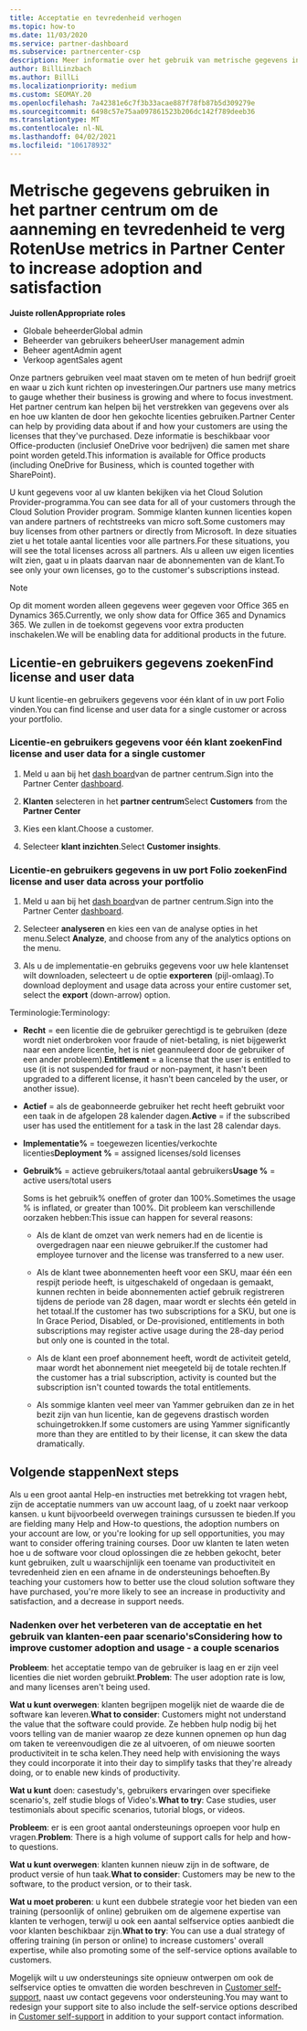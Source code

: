 ```yaml
---
title: Acceptatie en tevredenheid verhogen
ms.topic: how-to
ms.date: 11/03/2020
ms.service: partner-dashboard
ms.subservice: partnercenter-csp
description: Meer informatie over het gebruik van metrische gegevens in Partner Center. Met metrische gegevens kan worden aangegeven of uw bedrijf groeit, hoe klanten hun licenties gebruiken en waar ze zich richten op investeringen.
author: BillLinzbach
ms.author: BillLi
ms.localizationpriority: medium
ms.custom: SEOMAY.20
ms.openlocfilehash: 7a42381e6c7f3b33acae887f78fb87b5d309279e
ms.sourcegitcommit: 6498c57e75aa097861523b206dc142f789deeb36
ms.translationtype: MT
ms.contentlocale: nl-NL
ms.lasthandoff: 04/02/2021
ms.locfileid: "106178932"
---
```

# <a name="use-metrics-in-partner-center-to-increase-adoption-and-satisfaction"></a><span data-ttu-id="81c92-104">Metrische gegevens gebruiken in het partner centrum om de aanneming en tevredenheid te verg Roten</span><span class="sxs-lookup"><span data-stu-id="81c92-104">Use metrics in Partner Center to increase adoption and satisfaction</span></span>

<span data-ttu-id="81c92-105">**Juiste rollen**</span><span class="sxs-lookup"><span data-stu-id="81c92-105">**Appropriate roles**</span></span>

- <span data-ttu-id="81c92-106">Globale beheerder</span><span class="sxs-lookup"><span data-stu-id="81c92-106">Global admin</span></span>
- <span data-ttu-id="81c92-107">Beheerder van gebruikers beheer</span><span class="sxs-lookup"><span data-stu-id="81c92-107">User management admin</span></span>
- <span data-ttu-id="81c92-108">Beheer agent</span><span class="sxs-lookup"><span data-stu-id="81c92-108">Admin agent</span></span>
- <span data-ttu-id="81c92-109">Verkoop agent</span><span class="sxs-lookup"><span data-stu-id="81c92-109">Sales agent</span></span>

<span data-ttu-id="81c92-110">Onze partners gebruiken veel maat staven om te meten of hun bedrijf groeit en waar u zich kunt richten op investeringen.</span><span class="sxs-lookup"><span data-stu-id="81c92-110">Our partners use many metrics to gauge whether their business is growing and where to focus investment.</span></span> <span data-ttu-id="81c92-111">Het partner centrum kan helpen bij het verstrekken van gegevens over als en hoe uw klanten de door hen gekochte licenties gebruiken.</span><span class="sxs-lookup"><span data-stu-id="81c92-111">Partner Center can help by providing data about if and how your customers are using the licenses that they've purchased.</span></span> <span data-ttu-id="81c92-112">Deze informatie is beschikbaar voor Office-producten (inclusief OneDrive voor bedrijven) die samen met share point worden geteld.</span><span class="sxs-lookup"><span data-stu-id="81c92-112">This information is available for Office products (including OneDrive for Business, which is counted together with SharePoint).</span></span>

<span data-ttu-id="81c92-113">U kunt gegevens voor al uw klanten bekijken via het Cloud Solution Provider-programma.</span><span class="sxs-lookup"><span data-stu-id="81c92-113">You can see data for all of your customers through the Cloud Solution Provider program.</span></span> <span data-ttu-id="81c92-114">Sommige klanten kunnen licenties kopen van andere partners of rechtstreeks van micro soft.</span><span class="sxs-lookup"><span data-stu-id="81c92-114">Some customers may buy licenses from other partners or directly from Microsoft.</span></span> <span data-ttu-id="81c92-115">In deze situaties ziet u het totale aantal licenties voor alle partners.</span><span class="sxs-lookup"><span data-stu-id="81c92-115">For these situations, you will see the total licenses across all partners.</span></span> <span data-ttu-id="81c92-116">Als u alleen uw eigen licenties wilt zien, gaat u in plaats daarvan naar de abonnementen van de klant.</span><span class="sxs-lookup"><span data-stu-id="81c92-116">To see only your own licenses, go to the customer's subscriptions instead.</span></span>

> [!NOTE]  
> <span data-ttu-id="81c92-117">Op dit moment worden alleen gegevens weer gegeven voor Office 365 en Dynamics 365.</span><span class="sxs-lookup"><span data-stu-id="81c92-117">Currently, we only show data for Office 365 and Dynamics 365.</span></span> <span data-ttu-id="81c92-118">We zullen in de toekomst gegevens voor extra producten inschakelen.</span><span class="sxs-lookup"><span data-stu-id="81c92-118">We will be enabling data for additional products in the future.</span></span>

## <a name="find-license-and-user-data"></a><span data-ttu-id="81c92-119">Licentie-en gebruikers gegevens zoeken</span><span class="sxs-lookup"><span data-stu-id="81c92-119">Find license and user data</span></span>

<span data-ttu-id="81c92-120">U kunt licentie-en gebruikers gegevens voor één klant of in uw port Folio vinden.</span><span class="sxs-lookup"><span data-stu-id="81c92-120">You can find license and user data for a single customer or across your portfolio.</span></span>

### <a name="find-license-and-user-data-for-a-single-customer"></a><span data-ttu-id="81c92-121">Licentie-en gebruikers gegevens voor één klant zoeken</span><span class="sxs-lookup"><span data-stu-id="81c92-121">Find license and user data for a single customer</span></span>

1. <span data-ttu-id="81c92-122">Meld u aan bij het [dash board](https://partner.microsoft.com/dashboard)van de partner centrum.</span><span class="sxs-lookup"><span data-stu-id="81c92-122">Sign into the Partner Center [dashboard](https://partner.microsoft.com/dashboard).</span></span>

2. <span data-ttu-id="81c92-123">**Klanten** selecteren in het **partner centrum**</span><span class="sxs-lookup"><span data-stu-id="81c92-123">Select **Customers** from the **Partner Center**</span></span>

3. <span data-ttu-id="81c92-124">Kies een klant.</span><span class="sxs-lookup"><span data-stu-id="81c92-124">Choose a customer.</span></span>

4. <span data-ttu-id="81c92-125">Selecteer **klant inzichten**.</span><span class="sxs-lookup"><span data-stu-id="81c92-125">Select **Customer insights**.</span></span>

### <a name="find-license-and-user-data-across-your-portfolio"></a><span data-ttu-id="81c92-126">Licentie-en gebruikers gegevens in uw port Folio zoeken</span><span class="sxs-lookup"><span data-stu-id="81c92-126">Find license and user data across your portfolio</span></span>

1. <span data-ttu-id="81c92-127">Meld u aan bij het [dash board](https://partner.microsoft.com/dashboard)van de partner centrum.</span><span class="sxs-lookup"><span data-stu-id="81c92-127">Sign into the Partner Center [dashboard](https://partner.microsoft.com/dashboard).</span></span>

2. <span data-ttu-id="81c92-128">Selecteer **analyseren** en kies een van de analyse opties in het menu.</span><span class="sxs-lookup"><span data-stu-id="81c92-128">Select **Analyze**, and choose from any of the analytics options on the menu.</span></span>

3. <span data-ttu-id="81c92-129">Als u de implementatie-en gebruiks gegevens voor uw hele klantenset wilt downloaden, selecteert u de optie **exporteren** (pijl-omlaag).</span><span class="sxs-lookup"><span data-stu-id="81c92-129">To download deployment and usage data across your entire customer set, select the **export** (down-arrow) option.</span></span>

<span data-ttu-id="81c92-130">Terminologie:</span><span class="sxs-lookup"><span data-stu-id="81c92-130">Terminology:</span></span>

- <span data-ttu-id="81c92-131">**Recht** = een licentie die de gebruiker gerechtigd is te gebruiken (deze wordt niet onderbroken voor fraude of niet-betaling, is niet bijgewerkt naar een andere licentie, het is niet geannuleerd door de gebruiker of een ander probleem).</span><span class="sxs-lookup"><span data-stu-id="81c92-131">**Entitlement** = a license that the user is entitled to use (it is not suspended for fraud or non-payment, it hasn't been upgraded to a different license, it hasn't been canceled by the user, or another issue).</span></span>

- <span data-ttu-id="81c92-132">**Actief** = als de geabonneerde gebruiker het recht heeft gebruikt voor een taak in de afgelopen 28 kalender dagen.</span><span class="sxs-lookup"><span data-stu-id="81c92-132">**Active** = if the subscribed user has used the entitlement for a task in the last 28 calendar days.</span></span>

- <span data-ttu-id="81c92-133">**Implementatie%** = toegewezen licenties/verkochte licenties</span><span class="sxs-lookup"><span data-stu-id="81c92-133">**Deployment %** = assigned licenses/sold licenses</span></span>

- <span data-ttu-id="81c92-134">**Gebruik%** = actieve gebruikers/totaal aantal gebruikers</span><span class="sxs-lookup"><span data-stu-id="81c92-134">**Usage %** = active users/total users</span></span>

   <span data-ttu-id="81c92-135">Soms is het gebruik% oneffen of groter dan 100%.</span><span class="sxs-lookup"><span data-stu-id="81c92-135">Sometimes the usage % is inflated, or greater than 100%.</span></span> <span data-ttu-id="81c92-136">Dit probleem kan verschillende oorzaken hebben:</span><span class="sxs-lookup"><span data-stu-id="81c92-136">This issue can happen for several reasons:</span></span>

  - <span data-ttu-id="81c92-137">Als de klant de omzet van werk nemers had en de licentie is overgedragen naar een nieuwe gebruiker.</span><span class="sxs-lookup"><span data-stu-id="81c92-137">If the customer had employee turnover and the license was transferred to a new user.</span></span>

  - <span data-ttu-id="81c92-138">Als de klant twee abonnementen heeft voor een SKU, maar één een respijt periode heeft, is uitgeschakeld of ongedaan is gemaakt, kunnen rechten in beide abonnementen actief gebruik registreren tijdens de periode van 28 dagen, maar wordt er slechts één geteld in het totaal.</span><span class="sxs-lookup"><span data-stu-id="81c92-138">If the customer has two subscriptions for a SKU, but one is In Grace Period, Disabled, or De-provisioned, entitlements in both subscriptions may register active usage during the 28-day period but only one is counted in the total.</span></span>

  - <span data-ttu-id="81c92-139">Als de klant een proef abonnement heeft, wordt de activiteit geteld, maar wordt het abonnement niet meegeteld bij de totale rechten.</span><span class="sxs-lookup"><span data-stu-id="81c92-139">If the customer has a trial subscription, activity is counted but the subscription isn't counted towards the total entitlements.</span></span>

  - <span data-ttu-id="81c92-140">Als sommige klanten veel meer van Yammer gebruiken dan ze in het bezit zijn van hun licentie, kan de gegevens drastisch worden schuingetrokken.</span><span class="sxs-lookup"><span data-stu-id="81c92-140">If some customers are using Yammer significantly more than they are entitled to by their license, it can skew the data dramatically.</span></span>

## <a name="next-steps"></a><span data-ttu-id="81c92-141">Volgende stappen</span><span class="sxs-lookup"><span data-stu-id="81c92-141">Next steps</span></span>

<span data-ttu-id="81c92-142">Als u een groot aantal Help-en instructies met betrekking tot vragen hebt, zijn de acceptatie nummers van uw account laag, of u zoekt naar verkoop kansen. u kunt bijvoorbeeld overwegen trainings cursussen te bieden.</span><span class="sxs-lookup"><span data-stu-id="81c92-142">If you are fielding many Help and How-to questions, the adoption numbers on your account are low, or you're looking for up sell opportunities, you may want to consider offering training courses.</span></span> <span data-ttu-id="81c92-143">Door uw klanten te laten weten hoe u de software voor cloud oplossingen die ze hebben gekocht, beter kunt gebruiken, zult u waarschijnlijk een toename van productiviteit en tevredenheid zien en een afname in de ondersteunings behoeften.</span><span class="sxs-lookup"><span data-stu-id="81c92-143">By teaching your customers how to better use the cloud solution software they have purchased, you're more likely to see an increase in productivity and satisfaction, and a decrease in support needs.</span></span>

### <a name="considering-how-to-improve-customer-adoption-and-usage---a-couple-scenarios"></a><span data-ttu-id="81c92-144">Nadenken over het verbeteren van de acceptatie en het gebruik van klanten-een paar scenario's</span><span class="sxs-lookup"><span data-stu-id="81c92-144">Considering how to improve customer adoption and usage - a couple scenarios</span></span>

<span data-ttu-id="81c92-145">**Probleem**: het acceptatie tempo van de gebruiker is laag en er zijn veel licenties die niet worden gebruikt.</span><span class="sxs-lookup"><span data-stu-id="81c92-145">**Problem**: The user adoption rate is low, and many licenses aren't being used.</span></span>

<span data-ttu-id="81c92-146">**Wat u kunt overwegen**: klanten begrijpen mogelijk niet de waarde die de software kan leveren.</span><span class="sxs-lookup"><span data-stu-id="81c92-146">**What to consider**: Customers might not understand the value that the software could provide.</span></span> <span data-ttu-id="81c92-147">Ze hebben hulp nodig bij het voors telling van de manier waarop ze deze kunnen opnemen op hun dag om taken te vereenvoudigen die ze al uitvoeren, of om nieuwe soorten productiviteit in te scha kelen.</span><span class="sxs-lookup"><span data-stu-id="81c92-147">They need help with envisioning the ways they could incorporate it into their day to simplify tasks that they're already doing, or to enable new kinds of productivity.</span></span>

<span data-ttu-id="81c92-148">**Wat u kunt** doen: casestudy's, gebruikers ervaringen over specifieke scenario's, zelf studie blogs of Video's.</span><span class="sxs-lookup"><span data-stu-id="81c92-148">**What to try**: Case studies, user testimonials about specific scenarios, tutorial blogs, or videos.</span></span>

<span data-ttu-id="81c92-149">**Probleem**: er is een groot aantal ondersteunings oproepen voor hulp en vragen.</span><span class="sxs-lookup"><span data-stu-id="81c92-149">**Problem**: There is a high volume of support calls for help and how-to questions.</span></span>

<span data-ttu-id="81c92-150">**Wat u kunt overwegen**: klanten kunnen nieuw zijn in de software, de product versie of hun taak.</span><span class="sxs-lookup"><span data-stu-id="81c92-150">**What to consider**: Customers may be new to the software, to the product version, or to their task.</span></span>

<span data-ttu-id="81c92-151">**Wat u moet proberen**: u kunt een dubbele strategie voor het bieden van een training (persoonlijk of online) gebruiken om de algemene expertise van klanten te verhogen, terwijl u ook een aantal selfservice opties aanbiedt die voor klanten beschikbaar zijn.</span><span class="sxs-lookup"><span data-stu-id="81c92-151">**What to try**: You can use a dual strategy of offering training (in person or online) to increase customers' overall expertise, while also promoting some of the self-service options available to customers.</span></span>

<span data-ttu-id="81c92-152">Mogelijk wilt u uw ondersteunings site opnieuw ontwerpen om ook de selfservice opties te omvatten die worden beschreven in [Customer self-support,](customer-self-support.md) naast uw contact gegevens voor ondersteuning.</span><span class="sxs-lookup"><span data-stu-id="81c92-152">You may want to redesign your support site to also include the self-service options described in [Customer self-support](customer-self-support.md) in addition to your support contact information.</span></span>

